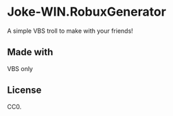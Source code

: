 # Joke-WIN.RobuxGenerator
A simple VBS troll to make with your friends!

## Made with
VBS only

## License
CC0.
